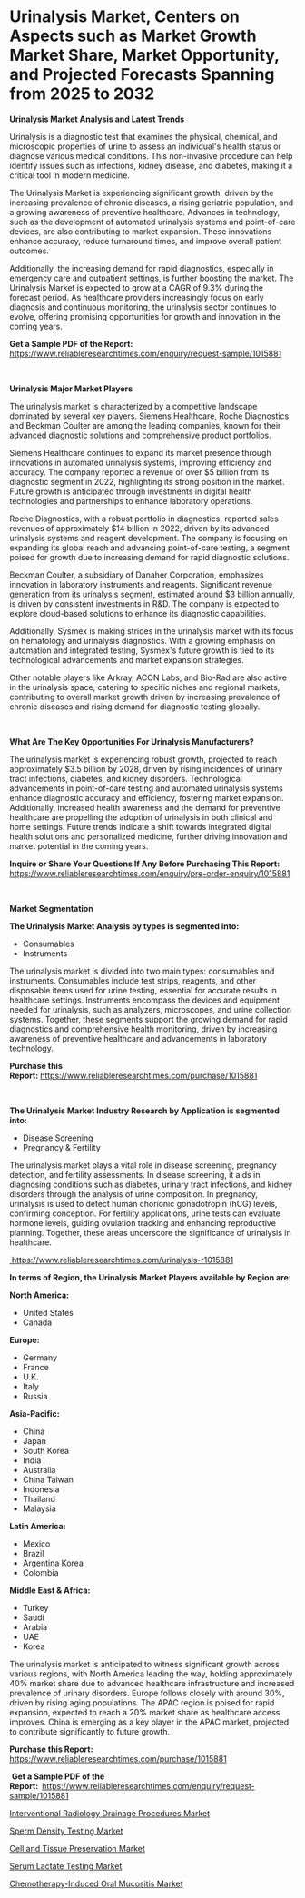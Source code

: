 <p><h1>Urinalysis Market, Centers on Aspects such as Market Growth Market Share, Market Opportunity, and Projected Forecasts Spanning from 2025 to 2032</h1></p><p><strong>Urinalysis Market Analysis and Latest Trends</strong></p>
<p><p>Urinalysis is a diagnostic test that examines the physical, chemical, and microscopic properties of urine to assess an individual's health status or diagnose various medical conditions. This non-invasive procedure can help identify issues such as infections, kidney disease, and diabetes, making it a critical tool in modern medicine.</p><p>The Urinalysis Market is experiencing significant growth, driven by the increasing prevalence of chronic diseases, a rising geriatric population, and a growing awareness of preventive healthcare. Advances in technology, such as the development of automated urinalysis systems and point-of-care devices, are also contributing to market expansion. These innovations enhance accuracy, reduce turnaround times, and improve overall patient outcomes.</p><p>Additionally, the increasing demand for rapid diagnostics, especially in emergency care and outpatient settings, is further boosting the market. The Urinalysis Market is expected to grow at a CAGR of 9.3% during the forecast period. As healthcare providers increasingly focus on early diagnosis and continuous monitoring, the urinalysis sector continues to evolve, offering promising opportunities for growth and innovation in the coming years.</p></p>
<p><strong>Get a Sample PDF of the Report:&nbsp;</strong> <a href="https://www.reliableresearchtimes.com/enquiry/request-sample/1015881?utm_campaign=2196&utm_medium=2&utm_source=Github&utm_content=ia&utm_term=03032025&utm_id=urinalysis">https://www.reliableresearchtimes.com/enquiry/request-sample/1015881</a></p>
<p>&nbsp;</p>
<p><strong>Urinalysis Major Market Players</strong></p>
<p><p>The urinalysis market is characterized by a competitive landscape dominated by several key players. Siemens Healthcare, Roche Diagnostics, and Beckman Coulter are among the leading companies, known for their advanced diagnostic solutions and comprehensive product portfolios.</p><p>Siemens Healthcare continues to expand its market presence through innovations in automated urinalysis systems, improving efficiency and accuracy. The company reported a revenue of over $5 billion from its diagnostic segment in 2022, highlighting its strong position in the market. Future growth is anticipated through investments in digital health technologies and partnerships to enhance laboratory operations.</p><p>Roche Diagnostics, with a robust portfolio in diagnostics, reported sales revenues of approximately $14 billion in 2022, driven by its advanced urinalysis systems and reagent development. The company is focusing on expanding its global reach and advancing point-of-care testing, a segment poised for growth due to increasing demand for rapid diagnostic solutions.</p><p>Beckman Coulter, a subsidiary of Danaher Corporation, emphasizes innovation in laboratory instruments and reagents. Significant revenue generation from its urinalysis segment, estimated around $3 billion annually, is driven by consistent investments in R&D. The company is expected to explore cloud-based solutions to enhance its diagnostic capabilities.</p><p>Additionally, Sysmex is making strides in the urinalysis market with its focus on hematology and urinalysis diagnostics. With a growing emphasis on automation and integrated testing, Sysmex's future growth is tied to its technological advancements and market expansion strategies.</p><p>Other notable players like Arkray, ACON Labs, and Bio-Rad are also active in the urinalysis space, catering to specific niches and regional markets, contributing to overall market growth driven by increasing prevalence of chronic diseases and rising demand for diagnostic testing globally.</p></p>
<p>&nbsp;</p>
<p><strong>What Are The Key Opportunities For Urinalysis Manufacturers?</strong></p>
<p><p>The urinalysis market is experiencing robust growth, projected to reach approximately $3.5 billion by 2028, driven by rising incidences of urinary tract infections, diabetes, and kidney disorders. Technological advancements in point-of-care testing and automated urinalysis systems enhance diagnostic accuracy and efficiency, fostering market expansion. Additionally, increased health awareness and the demand for preventive healthcare are propelling the adoption of urinalysis in both clinical and home settings. Future trends indicate a shift towards integrated digital health solutions and personalized medicine, further driving innovation and market potential in the coming years.</p></p>
<p><strong>Inquire or Share Your Questions If Any Before Purchasing This Report:</strong> <a href="https://www.reliableresearchtimes.com/enquiry/pre-order-enquiry/1015881?utm_campaign=2196&utm_medium=2&utm_source=Github&utm_content=ia&utm_term=03032025&utm_id=urinalysis">https://www.reliableresearchtimes.com/enquiry/pre-order-enquiry/1015881</a></p>
<p>&nbsp;</p>
<p><strong>Market Segmentation</strong></p>
<p><strong>The Urinalysis Market Analysis by types is segmented into:</strong></p>
<p><ul><li>Consumables</li><li>Instruments</li></ul></p>
<p><p>The urinalysis market is divided into two main types: consumables and instruments. Consumables include test strips, reagents, and other disposable items used for urine testing, essential for accurate results in healthcare settings. Instruments encompass the devices and equipment needed for urinalysis, such as analyzers, microscopes, and urine collection systems. Together, these segments support the growing demand for rapid diagnostics and comprehensive health monitoring, driven by increasing awareness of preventive healthcare and advancements in laboratory technology.</p></p>
<p><strong>Purchase this Report:&nbsp;</strong><a href="https://www.reliableresearchtimes.com/purchase/1015881?utm_campaign=2196&utm_medium=2&utm_source=Github&utm_content=ia&utm_term=03032025&utm_id=urinalysis">https://www.reliableresearchtimes.com/purchase/1015881</a></p>
<p>&nbsp;</p>
<p><strong>The Urinalysis Market Industry Research by Application is segmented into:</strong></p>
<p><ul><li>Disease Screening</li><li>Pregnancy & Fertility</li></ul></p>
<p><p>The urinalysis market plays a vital role in disease screening, pregnancy detection, and fertility assessments. In disease screening, it aids in diagnosing conditions such as diabetes, urinary tract infections, and kidney disorders through the analysis of urine composition. In pregnancy, urinalysis is used to detect human chorionic gonadotropin (hCG) levels, confirming conception. For fertility applications, urine tests can evaluate hormone levels, guiding ovulation tracking and enhancing reproductive planning. Together, these areas underscore the significance of urinalysis in healthcare.</p></p>
<p><a href="https://www.reliableresearchtimes.com/urinalysis-r1015881?utm_campaign=2196&utm_medium=2&utm_source=Github&utm_content=ia&utm_term=03032025&utm_id=urinalysis">&nbsp;https://www.reliableresearchtimes.com/urinalysis-r1015881</a></p>
<p><strong>In terms of Region, the Urinalysis Market Players available by Region are:</strong></p>
<p>
    <p> <strong> North America: </strong>
        <ul>
            <li>United States</li>
            <li>Canada</li>
        </ul>
        </p> 
    <p> <strong> Europe: </strong>
        <ul>
            <li>Germany</li>
            <li>France</li>
            <li>U.K.</li>
            <li>Italy</li>
            <li>Russia</li>
        </ul>
        </p> 
    <p> <strong> Asia-Pacific: </strong>
        <ul>
            <li>China</li>
            <li>Japan</li>
            <li>South Korea</li>
            <li>India</li>
            <li>Australia</li>
            <li>China Taiwan</li>
            <li>Indonesia</li>
            <li>Thailand</li>
            <li>Malaysia</li>
        </ul>
        </p> 
    <p> <strong> Latin America: </strong>
        <ul>
            <li>Mexico</li>
            <li>Brazil</li>
            <li>Argentina Korea</li>
            <li>Colombia</li>
        </ul>
        </p> 
    <p> <strong> Middle East & Africa: </strong>
        <ul>
            <li>Turkey</li>
            <li>Saudi</li>
            <li>Arabia</li>
            <li>UAE</li>
            <li>Korea</li>
        </ul>
    </p>
    </p>
<p><p>The urinalysis market is anticipated to witness significant growth across various regions, with North America leading the way, holding approximately 40% market share due to advanced healthcare infrastructure and increased prevalence of urinary disorders. Europe follows closely with around 30%, driven by rising aging populations. The APAC region is poised for rapid expansion, expected to reach a 20% market share as healthcare access improves. China is emerging as a key player in the APAC market, projected to contribute significantly to future growth.</p></p>
<p><strong>Purchase this Report: </strong><a href="https://www.reliableresearchtimes.com/purchase/1015881?utm_campaign=2196&utm_medium=2&utm_source=Github&utm_content=ia&utm_term=03032025&utm_id=urinalysis">https://www.reliableresearchtimes.com/purchase/1015881</a></p>
<p>&nbsp;<strong>Get a Sample PDF of the Report:&nbsp;&nbsp;</strong><a href="https://www.reliableresearchtimes.com/enquiry/request-sample/1015881?utm_campaign=2196&utm_medium=2&utm_source=Github&utm_content=ia&utm_term=03032025&utm_id=urinalysis">https://www.reliableresearchtimes.com/enquiry/request-sample/1015881</a></p>
<p><strong></strong></p>
<p><p><a href="https://github.com/alanepetevi/Market-Research-Report-List-1/blob/main/interventional-radiology-drainage-procedures-market.md?utm_campaign=2196&utm_medium=2&utm_source=Github&utm_content=ia&utm_term=03032025&utm_id=urinalysis">Interventional Radiology Drainage Procedures Market</a></p><p><a href="https://github.com/fraryatena85/Market-Research-Report-List-1/blob/main/sperm-density-testing-market.md?utm_campaign=2196&utm_medium=2&utm_source=Github&utm_content=ia&utm_term=03032025&utm_id=urinalysis">Sperm Density Testing Market</a></p><p><a href="https://github.com/alejnaouare/Market-Research-Report-List-1/blob/main/cell-and-tissue-preservation-market.md?utm_campaign=2196&utm_medium=2&utm_source=Github&utm_content=ia&utm_term=03032025&utm_id=urinalysis">Cell and Tissue Preservation Market</a></p><p><a href="https://github.com/awalinfucci/Market-Research-Report-List-1/blob/main/serum-lactate-testing-market.md?utm_campaign=2196&utm_medium=2&utm_source=Github&utm_content=ia&utm_term=03032025&utm_id=urinalysis">Serum Lactate Testing Market</a></p><p><a href="https://github.com/jolinolooman/Market-Research-Report-List-1/blob/main/chemotherapy-induced-oral-mucositis-market.md?utm_campaign=2196&utm_medium=2&utm_source=Github&utm_content=ia&utm_term=03032025&utm_id=urinalysis">Chemotherapy-Induced Oral Mucositis Market</a></p></p>